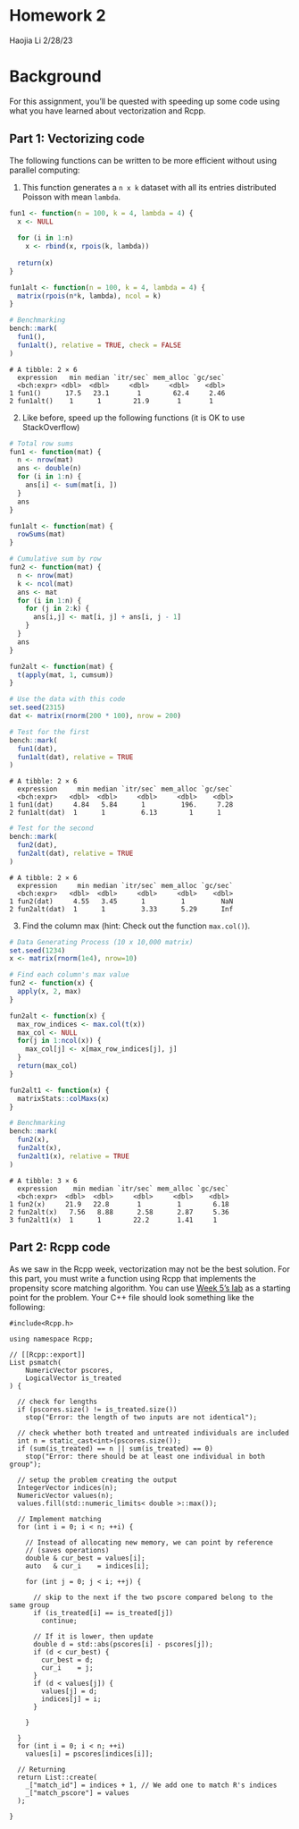 Homework 2
================
Haojia Li
2/28/23

# Background

For this assignment, you’ll be quested with speeding up some code using
what you have learned about vectorization and Rcpp.

## Part 1: Vectorizing code

The following functions can be written to be more efficient without
using parallel computing:

1.  This function generates a `n x k` dataset with all its entries
    distributed Poisson with mean `lambda`.

``` r
fun1 <- function(n = 100, k = 4, lambda = 4) {
  x <- NULL
  
  for (i in 1:n)
    x <- rbind(x, rpois(k, lambda))
  
  return(x)
}

fun1alt <- function(n = 100, k = 4, lambda = 4) {
  matrix(rpois(n*k, lambda), ncol = k)
}

# Benchmarking
bench::mark(
  fun1(),
  fun1alt(), relative = TRUE, check = FALSE
)
```

    # A tibble: 2 × 6
      expression   min median `itr/sec` mem_alloc `gc/sec`
      <bch:expr> <dbl>  <dbl>     <dbl>     <dbl>    <dbl>
    1 fun1()      17.5   23.1       1        62.4     2.46
    2 fun1alt()    1      1        21.9       1       1   

2.  Like before, speed up the following functions (it is OK to use
    StackOverflow)

``` r
# Total row sums
fun1 <- function(mat) {
  n <- nrow(mat)
  ans <- double(n) 
  for (i in 1:n) {
    ans[i] <- sum(mat[i, ])
  }
  ans
}

fun1alt <- function(mat) {
  rowSums(mat)
}

# Cumulative sum by row
fun2 <- function(mat) {
  n <- nrow(mat)
  k <- ncol(mat)
  ans <- mat
  for (i in 1:n) {
    for (j in 2:k) {
      ans[i,j] <- mat[i, j] + ans[i, j - 1]
    }
  }
  ans
}

fun2alt <- function(mat) {
  t(apply(mat, 1, cumsum))
}

# Use the data with this code
set.seed(2315)
dat <- matrix(rnorm(200 * 100), nrow = 200)

# Test for the first
bench::mark(
  fun1(dat),
  fun1alt(dat), relative = TRUE
)
```

    # A tibble: 2 × 6
      expression     min median `itr/sec` mem_alloc `gc/sec`
      <bch:expr>   <dbl>  <dbl>     <dbl>     <dbl>    <dbl>
    1 fun1(dat)     4.84   5.84      1         196.     7.28
    2 fun1alt(dat)  1      1         6.13        1      1   

``` r
# Test for the second
bench::mark(
  fun2(dat),
  fun2alt(dat), relative = TRUE
)
```

    # A tibble: 2 × 6
      expression     min median `itr/sec` mem_alloc `gc/sec`
      <bch:expr>   <dbl>  <dbl>     <dbl>     <dbl>    <dbl>
    1 fun2(dat)     4.55   3.45      1         1         NaN
    2 fun2alt(dat)  1      1         3.33      5.29      Inf

3.  Find the column max (hint: Check out the function `max.col()`).

``` r
# Data Generating Process (10 x 10,000 matrix)
set.seed(1234)
x <- matrix(rnorm(1e4), nrow=10)

# Find each column's max value
fun2 <- function(x) {
  apply(x, 2, max)
}

fun2alt <- function(x) {
  max_row_indices <- max.col(t(x))
  max_col <- NULL
  for(j in 1:ncol(x)) {
    max_col[j] <- x[max_row_indices[j], j]
  }
  return(max_col)
}

fun2alt1 <- function(x) {
  matrixStats::colMaxs(x)
}

# Benchmarking
bench::mark(
  fun2(x),
  fun2alt(x),
  fun2alt1(x), relative = TRUE
)
```

    # A tibble: 3 × 6
      expression    min median `itr/sec` mem_alloc `gc/sec`
      <bch:expr>  <dbl>  <dbl>     <dbl>     <dbl>    <dbl>
    1 fun2(x)     21.9   22.8       1         1        6.18
    2 fun2alt(x)   7.56   8.88      2.58      2.87     5.36
    3 fun2alt1(x)  1      1        22.2       1.41     1   

## Part 2: Rcpp code

As we saw in the Rcpp week, vectorization may not be the best solution.
For this part, you must write a function using Rcpp that implements the
propensity score matching algorithm. You can use [Week 5’s
lab](https://github.com/UofUEpiBio/PHS7045-advanced-programming/issues/8#issuecomment-1424974938)
as a starting point for the problem. Your C++ file should look something
like the following:

``` rcpp
#include<Rcpp.h>

using namespace Rcpp;

// [[Rcpp::export]]
List psmatch(
    NumericVector pscores,
    LogicalVector is_treated
) {
  
  // check for lengths
  if (pscores.size() != is_treated.size())
    stop("Error: the length of two inputs are not identical");
  
  // check whether both treated and untreated individuals are included
  int n = static_cast<int>(pscores.size());
  if (sum(is_treated) == n || sum(is_treated) == 0)
    stop("Error: there should be at least one individual in both group");

  // setup the problem creating the output
  IntegerVector indices(n);
  NumericVector values(n);
  values.fill(std::numeric_limits< double >::max());
  
  // Implement matching
  for (int i = 0; i < n; ++i) {
    
    // Instead of allocating new memory, we can point by reference
    // (saves operations)
    double & cur_best = values[i]; 
    auto   & cur_i    = indices[i];
    
    for (int j = 0; j < i; ++j) {
      
      // skip to the next if the two pscore compared belong to the same group
      if (is_treated[i] == is_treated[j])
        continue;
      
      // If it is lower, then update
      double d = std::abs(pscores[i] - pscores[j]);
      if (d < cur_best) {
        cur_best = d;
        cur_i    = j;
      }
      if (d < values[j]) {
        values[j] = d;
        indices[j] = i;
      }
      
    }
    
  }
  for (int i = 0; i < n; ++i) 
    values[i] = pscores[indices[i]];
  
  // Returning
  return List::create(
    _["match_id"] = indices + 1, // We add one to match R's indices
    _["match_pscore"] = values
  );
  
}
```
